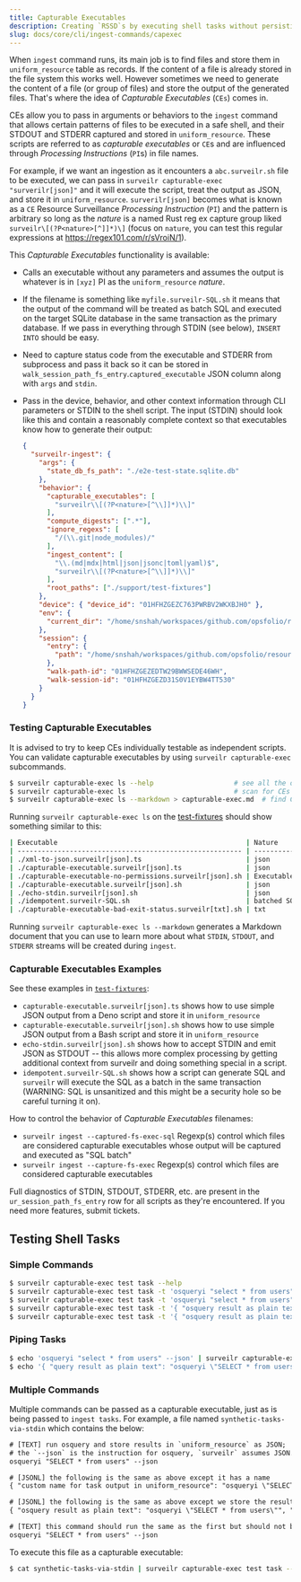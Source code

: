 ```yaml
---
title: Capturable Executables
description: Creating `RSSD`s by executing shell tasks without persisting.
slug: docs/core/cli/ingest-commands/capexec
---
```


When `ingest` command runs, its main job is to find files and store them in
`uniform_resource` table as records. If the content of a file is already stored
in the file system this works well. However sometimes we need to generate the
content of a file (or group of files) and store the output of the generated
files. That's where the idea of _Capturable Executables_ (`CEs`) comes in.

CEs allow you to pass in arguments or behaviors to the `ingest` command that
allows certain patterns of files to be executed in a safe shell, and their
STDOUT and STDERR captured and stored in `uniform_resource`. These scripts are
referred to as _capturable executables_ or `CE`s and are influenced through
_Processing Instructions_ (`PI`s) in file names.

For example, if we want an ingestion as it encounters a `abc.surveilr.sh` file
to be executed, we can pass in `surveilr capturable-exec "surverilr[json]"` and
it will execute the script, treat the output as JSON, and store it in
`uniform_resource`. `surverilr[json]` becomes what is known as a `CE` Resource
Surveillance _Processing Instruction_ (`PI`) and the pattern is arbitrary so
long as the _nature_ is a named Rust reg ex capture group liked
`surveilr\[(?P<nature>[^]]*)\]` (focus on `nature`, you can test this regular
expressions at https://regex101.com/r/sVroiN/1).

This _Capturable Executables_ functionality is available:

- Calls an executable without any parameters and assumes the output is whatever
  is in `[xyz]` PI as the `uniform_resource` _nature_.
- If the filename is something like `myfile.surveilr-SQL.sh` it means that the
  output of the command will be treated as batch SQL and executed on the target
  SQLite database in the same transaction as the primary database. If we pass in
  everything through STDIN (see below), `INSERT INTO` should be easy.
- Need to capture status code from the executable and STDERR from subprocess and
  pass it back so it can be stored in
  `walk_session_path_fs_entry`.`captured_executable` JSON column along with
  `args` and `stdin`.
- Pass in the device, behavior, and other context information through CLI
  parameters or STDIN to the shell script. The input (STDIN) should look like
  this and contain a reasonably complete context so that executables know how to
  generate their output:

  ```json
  {
    "surveilr-ingest": {
      "args": {
        "state_db_fs_path": "./e2e-test-state.sqlite.db"
      },
      "behavior": {
        "capturable_executables": [
          "surveilr\\[(?P<nature>[^\\]]*)\\]"
        ],
        "compute_digests": [".*"],
        "ignore_regexs": [
          "/(\\.git|node_modules)/"
        ],
        "ingest_content": [
          "\\.(md|mdx|html|json|jsonc|toml|yaml)$",
          "surveilr\\[(?P<nature>[^\\]]*)\\]"
        ],
        "root_paths": ["./support/test-fixtures"]
      },
      "device": { "device_id": "01HFHZGEZC763PWRBV2WKXBJH0" },
      "env": {
        "current_dir": "/home/snshah/workspaces/github.com/opsfolio/resource-surveillance"
      },
      "session": {
        "entry": {
          "path": "/home/snshah/workspaces/github.com/opsfolio/resource-surveillance/support/test-fixtures/echo-stdin.surveilr[json].sh"
        },
        "walk-path-id": "01HFHZGEZEDTW29BWWSEDE46WH",
        "walk-session-id": "01HFHZGEZD31S0V1EYBW4TT530"
      }
    }
  }
  ```

### Testing Capturable Executables

It is advised to try to keep CEs individually testable as independent scripts.
You can validate capturable executables by using `surveilr capturable-exec`
subcommands.

```bash
$ surveilr capturable-exec ls --help                    # see all the options (arguments are same as `ingest`)
$ surveilr capturable-exec ls                           # scan for CEs and show a table of what's found
$ surveilr capturable-exec ls --markdown > capturable-exec.md  # find CEs, try to execute them, store their output in a Markdown
```

Running `surveilr capturable-exec ls` on the
[test-fixtures](https://github.com/opsfolio/docs.opsfolio.com/tree/main/public/test-fixtures)
should show something similar to this:

```bash
| Executable                                               | Nature                        | Issue             |
| -------------------------------------------------------- | ----------------------------- | ----------------- |
| ./xml-to-json.surveilr[json].ts                          | json                          |                   |
| ./capturable-executable.surveilr[json].ts                | json                          |                   |
| ./capturable-executable-no-permissions.surveilr[json].sh | Executable Permission Not Set | chmod +x required |
| ./capturable-executable.surveilr[json].sh                | json                          |                   |
| ./echo-stdin.surveilr[json].sh                           | json                          |                   |
| ./idempotent.surveilr-SQL.sh                             | batched SQL                   |                   |
| ./capturable-executable-bad-exit-status.surveilr[txt].sh | txt                           |                   |
```

Running `surveilr capturable-exec ls --markdown` generates a Markdown document
that you can use to learn more about what `STDIN`, `STDOUT`, and `STDERR`
streams will be created during `ingest`.

### Capturable Executables Examples

See these examples in
[`test-fixtures`](https://github.com/opsfolio/resource-surveillance-commons/tree/main/assurance/test-fixtures):

- `capturable-executable.surveilr[json].ts` shows how to use simple JSON output
  from a Deno script and store it in `uniform_resource`
- `capturable-executable.surveilr[json].sh` shows how to use simple JSON output
  from a Bash script and store it in `uniform_resource`
- `echo-stdin.surveilr[json].sh` shows how to accept STDIN and emit JSON as
  STDOUT -- this allows more complex processing by getting additional context
  from surveilr and doing something special in a script.
- `idempotent.surveilr-SQL.sh` shows how a script can generate SQL and
  `surveilr` will execute the SQL as a batch in the same transaction (WARNING:
  SQL is unsanitized and this might be a security hole so be careful turning it
  on).

How to control the behavior of _Capturable Executables_ filenames:

- `surveilr ingest --captured-fs-exec-sql` Regexp(s) control which files are
  considered capturable executables whose output will be captured and executed
  as "SQL batch"
- `surveilr ingest --capture-fs-exec` Regexp(s) control which files are
  considered capturable executables

Full diagnostics of STDIN, STDOUT, STDERR, etc. are present in the
`ur_session_path_fs_entry` row for all scripts as they're encountered. If you
need more features, submit tickets.

## Testing Shell Tasks

### Simple Commands

```bash
$ surveilr capturable-exec test task --help
$ surveilr capturable-exec test task -t 'osqueryi "select * from users" --json'
$ surveilr capturable-exec test task -t 'osqueryi "select * from users"'
$ surveilr capturable-exec test task -t '{ "osquery result as plain text": "osqueryi \"SELECT * from users\" --json" }'
$ surveilr capturable-exec test task -t '{ "osquery result as plain text": "osqueryi \"SELECT * from users\"", "nature": "text/plain" }'
```

### Piping Tasks

```bash
$ echo 'osqueryi "select * from users" --json' | surveilr capturable-exec test task --stdin
$ echo '{ "query result as plain text": "osqueryi \"SELECT * from users\"", "nature": "text/plain" }' | surveilr capturable-exec test task --stdin
```

### Multiple Commands

Multiple commands can be passed as a capturable executable, just as is being
passed to `ingest tasks`. For example, a file named `synthetic-tasks-via-stdin`
which contains the below:

```txt
# [TEXT] run osquery and store results in `uniform_resource` as JSON;
# the `--json` is the instruction for osquery, `surveilr` assumes JSON.
osqueryi "SELECT * from users" --json

# [JSONL] the following is the same as above except it has a name
{ "custom name for task output in uniform_resource": "osqueryi \"SELECT * from users\" --json", "nature": "json" }

# [JSONL] the following is the same as above except we store the result as plain text
{ "osquery result as plain text": "osqueryi \"SELECT * from users\"", "nature": "text/plain" }

# [TEXT] this command should run the same as the first but should not be stored more than once
osqueryi "SELECT * from users" --json
```

To execute this file as a capturable executable:

```bash
$ cat synthetic-tasks-via-stdin | surveilr capturable-exec test task --stdin
```
